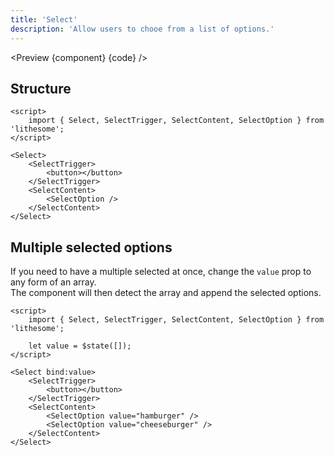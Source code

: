 ```yaml
---
title: 'Select'
description: 'Allow users to chooe from a list of options.'
---
```


<script>
	import {APITable, Preview} from '$site/index.ts';
	import {api, component, code} from '$ref/select';
</script>

<Preview {component} {code} />

## Structure

```svelte
<script>
	import { Select, SelectTrigger, SelectContent, SelectOption } from 'lithesome';
</script>

<Select>
	<SelectTrigger>
		<button></button>
	</SelectTrigger>
	<SelectContent>
		<SelectOption />
	</SelectContent>
</Select>
```

## Multiple selected options

If you need to have a multiple selected at once, change the `value` prop to any form of an array.  
The component will then detect the array and append the selected options.

```svelte
<script>
	import { Select, SelectTrigger, SelectContent, SelectOption } from 'lithesome';

	let value = $state([]);
</script>

<Select bind:value>
	<SelectTrigger>
		<button></button>
	</SelectTrigger>
	<SelectContent>
		<SelectOption value="hamburger" />
		<SelectOption value="cheeseburger" />
	</SelectContent>
</Select>
```

<APITable data={api} />
